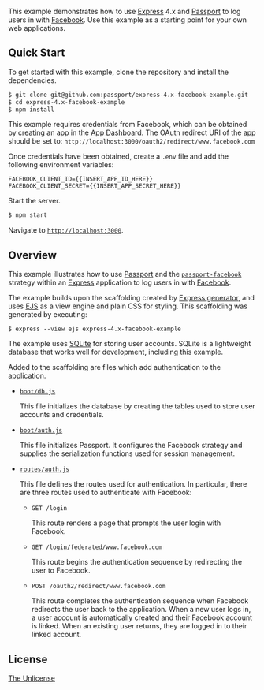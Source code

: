 This example demonstrates how to use [Express](https://expressjs.com) 4.x and
[Passport](https://www.passportjs.org) to log users in with [Facebook](https://www.facebook.com).
Use this example as a starting point for your own web applications.

## Quick Start

To get started with this example, clone the repository and install the
dependencies.

```bash
$ git clone git@github.com:passport/express-4.x-facebook-example.git
$ cd express-4.x-facebook-example
$ npm install
```

This example requires credentials from Facebook, which can be obtained by
[creating](https://developers.facebook.com/docs/development/create-an-app) an
app in the [App Dashboard](https://developers.facebook.com/apps).
The OAuth redirect URI of the app should be set to: `http://localhost:3000/oauth2/redirect/www.facebook.com`

Once credentials have been obtained, create a `.env` file and add the following
environment variables:

```
FACEBOOK_CLIENT_ID={{INSERT_APP_ID_HERE}}
FACEBOOK_CLIENT_SECRET={{INSERT_APP_SECRET_HERE}}
```

Start the server.

```bash
$ npm start
```

Navigate to [`http://localhost:3000`](http://localhost:3000).

## Overview

This example illustrates how to use [Passport](https://www.passportjs.org) and
the [`passport-facebook`](https://www.passportjs.org/packages/passport-facebook/)
strategy within an [Express](https://expressjs.com) application to log users in
with [Facebook](https://www.facebook.com).

The example builds upon the scaffolding created by [Express generator](https://expressjs.com/en/starter/generator.html),
and uses [EJS](https://ejs.co) as a view engine and plain CSS for styling.  This
scaffolding was generated by executing:

```
$ express --view ejs express-4.x-facebook-example
```

The example uses [SQLite](https://www.sqlite.org) for storing user accounts.
SQLite is a lightweight database that works well for development, including this
example.

Added to the scaffolding are files which add authentication to the application.

* [`boot/db.js`](boot/db.js)

  This file initializes the database by creating the tables used to store user
  accounts and credentials.

* [`boot/auth.js`](boot/auth.js)

  This file initializes Passport.  It configures the Facebook strategy and
  supplies the serialization functions used for session management.

* [`routes/auth.js`](routes/auth.js)

  This file defines the routes used for authentication.  In particular, there
  are three routes used to authenticate with Facebook:
  
  - `GET /login`
  
    This route renders a page that prompts the user login with Facebook.
  
  - `GET /login/federated/www.facebook.com`
  
    This route begins the authentication sequence by redirecting the user to
    Facebook.
  
  - `POST /oauth2/redirect/www.facebook.com`
  
    This route completes the authentication sequence when Facebook redirects the
    user back to the application.  When a new user logs in, a user account is
    automatically created and their Facebook account is linked.  When an
    existing user returns, they are logged in to their linked account.

## License

[The Unlicense](https://opensource.org/licenses/unlicense)
